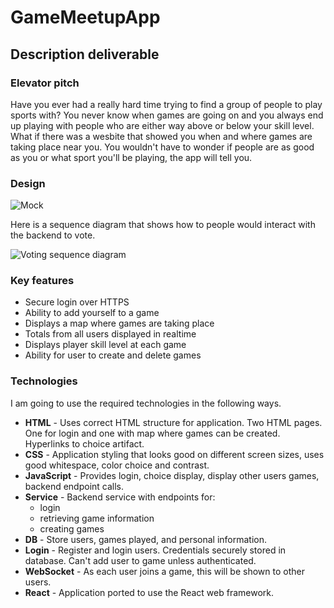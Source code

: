 # GameMeetupApp

## Description deliverable

### Elevator pitch

Have you ever had a really hard time trying to find a group of people to play sports with? You never know when games are going on and you always end up playing with people who are either way above or below your skill level. What if there was a wesbite that showed you when and where games are taking place near you. You wouldn't have to wonder if people are as good as you or what sport you'll be playing, the app will tell you. 

### Design

![Mock]()

Here is a sequence diagram that shows how to people would interact with the backend to vote.

![Voting sequence diagram](votingSequenceDiagram.png)

### Key features

- Secure login over HTTPS
- Ability to add yourself to a game
- Displays a map where games are taking place
- Totals from all users displayed in realtime
- Displays player skill level at each game
- Ability for user to create and delete games

### Technologies

I am going to use the required technologies in the following ways.

- **HTML** - Uses correct HTML structure for application. Two HTML pages. One for login and one with map where games can be created. Hyperlinks to choice artifact.
- **CSS** - Application styling that looks good on different screen sizes, uses good whitespace, color choice and contrast.
- **JavaScript** - Provides login, choice display, display other users games, backend endpoint calls.
- **Service** - Backend service with endpoints for:
  - login
  - retrieving game information
  - creating games
- **DB** - Store users, games played, and personal information.
- **Login** - Register and login users. Credentials securely stored in database. Can't add user to game unless authenticated.
- **WebSocket** - As each user joins a game, this will be shown to other users.
- **React** - Application ported to use the React web framework.

